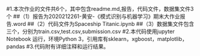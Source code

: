 #1.本次作业的文件共6个，其中包含readme.md,报告，代码文件，数据集文件3个
   ##（1）报告为2020212261-黄安-《模式识别与机器学习》期末大作业报告.word
   ##（2）代码文件为Spaceship Titanic.ipynb
   ##（3）数据集文件包含三个，分别为train.csv,test.csv,submission.csv
#2.本代码使用jupyter Notebook 运行，环境Python 3，引用库有sklearn，xgboost，matplotlib，pandas
#3.代码附有详细注释和运行结果。
